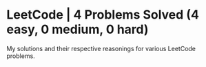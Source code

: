 # LeetCode | 4 Problems Solved (4 easy, 0 medium, 0 hard)
My solutions and their respective reasonings for various LeetCode problems. 
